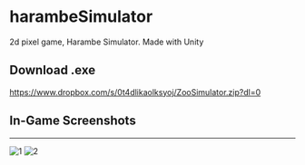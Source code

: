 # harambeSimulator
2d pixel game, Harambe Simulator. Made with Unity

Download .exe
-------------
https://www.dropbox.com/s/0t4dlikaolksyoj/ZooSimulator.zip?dl=0

## In-Game Screenshots
***
![1](https://i.imgur.com/JwM4koH.png)
![2](https://i.imgur.com/Ukx2Y1g.png)
